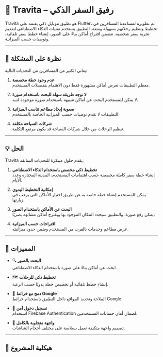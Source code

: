 # 🧳 Travita – رفيق السفر الذكي

Travita هو تطبيق موبايل ذكي يعتمد على Flutter، تم تطويره لمساعدة المسافرين في تخطيط وتنظيم رحلاتهم بسهولة ومتعة. التطبيق يستخدم تقنيات الذكاء الاصطناعي لتقديم تجربة سفر شخصية، تتضمن اقتراح أماكن بناءً على الصور، إنشاء خطط سفر تلقائية، وتوصيات حسب الميزانية.

---

## 🧩 نظرة على المشكلة

يعاني الكثير من المسافرين من التحديات التالية:

1. **عدم وجود خطة مخصصة**  
   معظم التطبيقات تعرض أماكن مشهورة فقط دون الاهتمام بتفضيلات المستخدم.

2. **لا توجد طريقة سهلة للبحث باستخدام صورة**  
   لا يمكن للمستخدم البحث عن أماكن شبيهة باستخدام صورة موجودة لديه.

3. **صعوبة إيجاد مطاعم تناسب الميزانية**  
   التطبيقات لا تقدم توصيات حسب الميزانية الخاصة بالمستخدم.

4. **شركات السياحة مكلفة**  
   تنظيم الرحلات من خلال شركات السياحة قد يكون مرتفع التكلفة.

---

## 💡 الحل

Travita يقدم حلول مبتكرة للتحديات السابقة:

1. **تخطيط ذكي مخصص باستخدام الذكاء الاصطناعي**  
   إنشاء خطة سفر كاملة مخصصة حسب اهتمامات المستخدم، المدينة المختارة وعدد الأيام.

2. **إمكانية التخطيط اليدوي**  
   يمكن للمستخدم إنشاء خطة خاصة به عن طريق اختيار الأماكن التي يرغب في زيارتها.

3. **البحث عن الأماكن باستخدام الصور**  
   يمكن رفع صورة، والتطبيق سيحدد المكان الموجود بها ويقترح أماكن مشابهة بصريًا.

4. **اقتراحات حسب الميزانية**  
   عرض مطاعم وخدمات بالقرب من المستخدم وضمن حدود ميزانيته.

---

## 🚀 المميزات

- 🔍 **البحث بالصور**  
  ابحث عن أماكن بناءً على صورة باستخدام الذكاء الاصطناعي.

- 🗺️ **تخطيط ذكي للرحلات**  
  إنشاء خطط تلقائية أو تخصيص خطة يدويًا حسب الرغبة.

- 📍 **دمج مع خرائط Google**  
  الملاحة وتحديد المواقع داخل التطبيق باستخدام خرائط Google.

- 🔐 **تسجيل دخول آمن**  
  استخدام Firebase Authentication لضمان أمان حسابات المستخدمين.

- 📱 **واجهة متجاوبة بالكامل**  
  تصميم واجهة متكيفة تعمل بسلاسة على مختلف أحجام الشاشات.

---

## 📄 هيكلية المشروع

